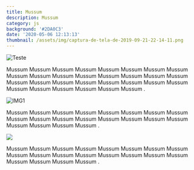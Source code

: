 ```yaml
---
title: Mussum
description: Mussum
category: js
background: '#2DA0C3'
date: '2020-05-06 12:13:13'
thumbnail: /assets/img/captura-de-tela-de-2019-09-21-22-14-11.png
---
```

![Teste](/assets/img/1574449637031.remmina-2019-11-25-19-5-18-508469.png "Teste Image")

Mussum Mussum Mussum Mussum Mussum Mussum Mussum Mussum Mussum Mussum Mussum Mussum Mussum Mussum Mussum Mussum Mussum Mussum Mussum Mussum Mussum Mussum Mussum Mussum Mussum Mussum Mussum Mussum Mussum Mussum .

![IMG1](/assets/img/image104.png "IMG1")

Mussum Mussum Mussum Mussum Mussum Mussum Mussum Mussum Mussum Mussum Mussum Mussum Mussum Mussum Mussum Mussum Mussum Mussum Mussum Mussum .

![](/assets/img/image105.png)

Mussum Mussum Mussum Mussum Mussum Mussum Mussum Mussum Mussum Mussum Mussum Mussum Mussum Mussum Mussum Mussum Mussum Mussum Mussum Mussum .